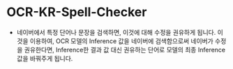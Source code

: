 # OCR-KR-Spell-Checker
- 네이버에서 특정 단어나 문장을 검색하면, 이것에 대해 수정을 권유하게 됩니다. 이것을 이용하여, OCR 모델의 Inference 값을 네이버에 검색함으로써 네이버가 수정을 권유한다면, Inference한 결과 값 대신 권유하는 단어로 모델의 최종 Inference값을 바꿔주게 됩니다. 
